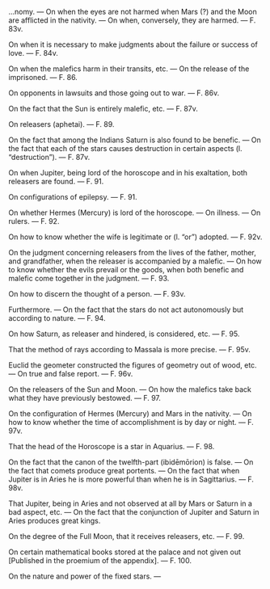 ...nomy. — On when the eyes are not harmed when Mars (?) and the Moon are afflicted in the nativity. — On when, conversely, they are harmed. — F. 83v.

On when it is necessary to make judgments about the failure or success of love. — F. 84v.

On when the malefics harm in their transits, etc. — On the release of the imprisoned. — F. 86.

On opponents in lawsuits and those going out to war. — F. 86v.

On the fact that the Sun is entirely malefic, etc. — F. 87v.

On releasers (aphetai). — F. 89.

On the fact that among the Indians Saturn is also found to be benefic. — On the fact that each of the stars causes destruction in certain aspects (l. “destruction”). — F. 87v.

On when Jupiter, being lord of the horoscope and in his exaltation, both releasers are found. — F. 91.

On configurations of epilepsy. — F. 91.

On whether Hermes (Mercury) is lord of the horoscope. — On illness. — On rulers. — F. 92.

On how to know whether the wife is legitimate or (l. “or”) adopted. — F. 92v.

On the judgment concerning releasers from the lives of the father, mother, and grandfather, when the releaser is accompanied by a malefic. — On how to know whether the evils prevail or the goods, when both benefic and malefic come together in the judgment. — F. 93.

On how to discern the thought of a person. — F. 93v.

Furthermore. — On the fact that the stars do not act autonomously but according to nature. — F. 94.

On how Saturn, as releaser and hindered, is considered, etc. — F. 95.

That the method of rays according to Massala is more precise. — F. 95v.

Euclid the geometer constructed the figures of geometry out of wood, etc. — On true and false report. — F. 96v.

On the releasers of the Sun and Moon. — On how the malefics take back what they have previously bestowed. — F. 97.

On the configuration of Hermes (Mercury) and Mars in the nativity. — On how to know whether the time of accomplishment is by day or night. — F. 97v.

That the head of the Horoscope is a star in Aquarius. — F. 98.

On the fact that the canon of the twelfth-part (ibidēmōrion) is false. — On the fact that comets produce great portents. — On the fact that when Jupiter is in Aries he is more powerful than when he is in Sagittarius. — F. 98v.

That Jupiter, being in Aries and not observed at all by Mars or Saturn in a bad aspect, etc. — On the fact that the conjunction of Jupiter and Saturn in Aries produces great kings.

On the degree of the Full Moon, that it receives releasers, etc. — F. 99.

On certain mathematical books stored at the palace and not given out [Published in the proemium of the appendix]. — F. 100.

On the nature and power of the fixed stars. —